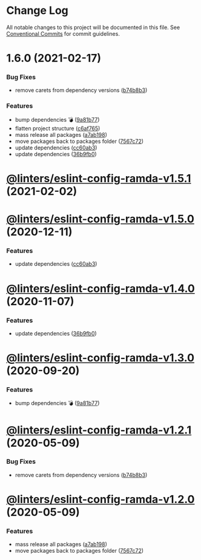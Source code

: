 # Change Log

All notable changes to this project will be documented in this file.
See [Conventional Commits](https://conventionalcommits.org) for commit guidelines.

# 1.6.0 (2021-02-17)


### Bug Fixes

* remove carets from dependency versions ([b74b8b3](https://github.com/developer239/linters/commit/b74b8b3b4c4c2e3afe3c1c9130262844ae515364))


### Features

* bump dependencies 💣 ([9a81b77](https://github.com/developer239/linters/commit/9a81b773be6e80179c959a4672a7e037721bbd5c))
* flatten project structure ([c6af765](https://github.com/developer239/linters/commit/c6af765b1de34223f2703e128c80838f0cb9e0fd))
* mass release all packages ([a7ab198](https://github.com/developer239/linters/commit/a7ab198fe829a1621f9dcb6c4adf04d406331b9e))
* move packages back to packages folder ([7567c72](https://github.com/developer239/linters/commit/7567c72db65a8fbe356e72fe59d8ba2c64e13305))
* update dependencies ([cc60ab3](https://github.com/developer239/linters/commit/cc60ab39ae9454b463be90b60bdc46d3285f51ad))
* update dependencies ([36b9fb0](https://github.com/developer239/linters/commit/36b9fb0e9a51c60a4d527aca9c8e3d5718379b26))





# [@linters/eslint-config-ramda-v1.5.1](https://github.com/developer239/linters/compare/@linters/eslint-config-ramda-v1.5.0...@linters/eslint-config-ramda-v1.5.1) (2021-02-02)

# [@linters/eslint-config-ramda-v1.5.0](https://github.com/developer239/linters/compare/@linters/eslint-config-ramda-v1.4.0...@linters/eslint-config-ramda-v1.5.0) (2020-12-11)


### Features

* update dependencies ([cc60ab3](https://github.com/developer239/linters/commit/cc60ab39ae9454b463be90b60bdc46d3285f51ad))

# [@linters/eslint-config-ramda-v1.4.0](https://github.com/developer239/linters/compare/@linters/eslint-config-ramda-v1.3.0...@linters/eslint-config-ramda-v1.4.0) (2020-11-07)


### Features

* update dependencies ([36b9fb0](https://github.com/developer239/linters/commit/36b9fb0e9a51c60a4d527aca9c8e3d5718379b26))

# [@linters/eslint-config-ramda-v1.3.0](https://github.com/developer239/linters/compare/@linters/eslint-config-ramda-v1.2.1...@linters/eslint-config-ramda-v1.3.0) (2020-09-20)


### Features

* bump dependencies 💣 ([9a81b77](https://github.com/developer239/linters/commit/9a81b773be6e80179c959a4672a7e037721bbd5c))

# [@linters/eslint-config-ramda-v1.2.1](https://github.com/developer239/linters/compare/@linters/eslint-config-ramda-v1.2.0...@linters/eslint-config-ramda-v1.2.1) (2020-05-09)


### Bug Fixes

* remove carets from dependency versions ([b74b8b3](https://github.com/developer239/linters/commit/b74b8b3b4c4c2e3afe3c1c9130262844ae515364))

# [@linters/eslint-config-ramda-v1.2.0](https://github.com/developer239/linters/compare/@linters/eslint-config-ramda-v1.1.0...@linters/eslint-config-ramda-v1.2.0) (2020-05-09)


### Features

* mass release all packages ([a7ab198](https://github.com/developer239/linters/commit/a7ab198fe829a1621f9dcb6c4adf04d406331b9e))
* move packages back to packages folder ([7567c72](https://github.com/developer239/linters/commit/7567c72db65a8fbe356e72fe59d8ba2c64e13305))
